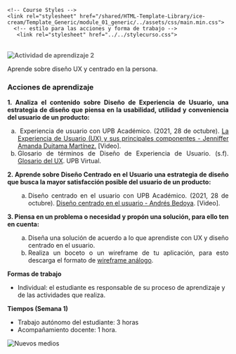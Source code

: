<!DOCTYPE html>
<html lang="en"><head>
	<meta charset="utf-8">
	<meta http-equiv="x-ua-compatible" content="ie=edge">
	<title>Topic - Two Columns</title>
	<meta name="description" content="">
	<meta name="viewport" content="width=device-width, initial-scale=1.0">
	<!-- Bootstrap CDN CSS -->
	<link rel="stylesheet" href="/shared/HTML-Template-Library/ice-cream/Template_Generic/module_01_generic/../../assets/thirdpartylib/bootstrap-3.3.6/css/bootstrap.min.css">
	
	<!-- Course Styles -->
	<link rel="stylesheet" href="/shared/HTML-Template-Library/ice-cream/Template_Generic/module_01_generic/../assets/css/main.min.css">
	  <!-- estilo para las acciones y forma de trabajo -->
       <link rel="stylesheet" href="../../stylecurso.css"> 
</head>

<body class="content" role="document">
<div class="container-fluid"><main>
<div class="row">
<div class="col-xs-12">
<p><br><span style="color: #696969;"><strong><img src="../../Imagen/Actividad1.png" alt="Actividad de aprendizaje 2" title="Actividad de aprendizaje 3" style="max-width: 100%;" data-d2l-editor-default-img-style="true"></strong></span></p>
<p><span style="color: #696969;"><strong></strong></span></p>
<p><span style="color: #696969;"><strong></strong></span>Aprende sobre diseño UX y centrado en la persona.</p>
<h3 style="text-align: justify;"><span id="coloracciones"><strong>Acciones de aprendizaje</strong></span></h3>
</div>
<div class="col-xs-12 col-sm-6" style="text-align: justify;">
<p><span id="coloracciones"><strong>1. Analiza el contenido sobre Diseño de Experiencia de Usuario, una estrategia de diseño que piensa en la usabilidad, utilidad y conveniencia del usuario de un producto:</strong></span></p>
<ol type="a">
<li>&nbsp;Experiencia de usuario con UPB Académico. (2021, 28 de octubre). <a href="https://youtu.be/5hutkG9RnCk" target="_blank" rel="noopener">La Experiencia de Usuario (UX) y sus principales componentes - Jenniffer Amanda Duitama Martínez.</a> [Video].</li>
<li>Glosario de términos de Diseño de Experiencia de Usuario. (s.f). <a href="Act1/U1_Act1.1b_Glosario_UX.pdf" target="_self">Glosario del UX</a>. UPB Virtual.</li>
</ol>
<p><span id="coloracciones"><strong>2. Aprende sobre Diseño Centrado en el Usuario una estrategia de diseño que busca la mayor satisfacción posible del usuario de un producto:<br></strong></span></p>
<ol type="a">
<li style="list-style-type: none;">
<ol type="a">
<li>Diseño centrado en el usuario con UPB Académico. (2021, 28 de octubre). <a href="https://youtu.be/H-_pRpbGR7I" target="_blank" rel="noopener">Diseño centrado en el usuario - Andrés Bedoya</a>. [Video].</li>
</ol>
</li>
</ol>
<p><span id="coloracciones"><strong>3. Piensa en un problema o necesidad y propón una solución, para ello ten en cuenta:<br></strong></span></p>
<ol type="a">
<li style="list-style-type: none;">
<ol type="a">
<li>Diseña una solución de acuerdo a lo que aprendiste con UX y diseño centrado en el usuario.</li>
<li>Realiza un boceto o un wireframe de tu aplicación, para esto descarga el formato de <a href="Act1/U1_Act1.3b_Bocetaci%C3%B3n.pdf" target="_self">wireframe análogo</a>.</li>
</ol>
</li>
</ol>
</div>
<div class="col-xs-12 col-sm-6" style="text-align: justify;">
<p></p>
<p></p>
<p></p>
<p></p>
<p></p>
<div id="colorformatrabajo" class="well">
<div class="well-text text-center">
<p style="text-align: left;"><strong>Formas de trabajo </strong></p>
<ul>
<li style="text-align: justify;">
<p style="text-align: left;">Individual: el estudiante es responsable de su proceso de aprendizaje y de las actividades que realiza.</p>
</li>
</ul>
<p style="text-align: left;"><strong>Tiempos (Semana 1)</strong></p>
<ul>
<li style="text-align: left;">Trabajo autónomo del estudiante: 3 horas</li>
<li style="text-align: left;">Acompañamiento docente: 1 hora.</li>
</ul>
</div>
</div>
</div>
</div>
<div class="row">
<div class="col-xs-12">
<p><img src="../../Imagen/Foot.png" alt="Nuevos medios" title="Nuevos medios" style="max-width: 100%;" data-d2l-editor-default-img-style="true"></p>
</div>
</div>
</main></div>
<!-- jQuery local fallback (Bootstrap Dependency) -->
<p>
<script src="/shared/HTML-Template-Library/ice-cream/Template_Generic/module_01_generic/../../assets/thirdpartylib/jquery/jquery-1.11.3.min.js"></script>
</p>
<!-- Bootstrap CDN JS -->
<p>
<script src="/shared/HTML-Template-Library/ice-cream/Template_Generic/module_01_generic/../../assets/thirdpartylib/bootstrap-3.3.6/js/bootstrap.min.js"></script>
</p>
<!-- Course Scripts -->
<p>
<script src="/shared/HTML-Template-Library/ice-cream/Template_Generic/module_01_generic/../assets/js/main.min.js"></script>
</p>
</body></html>

